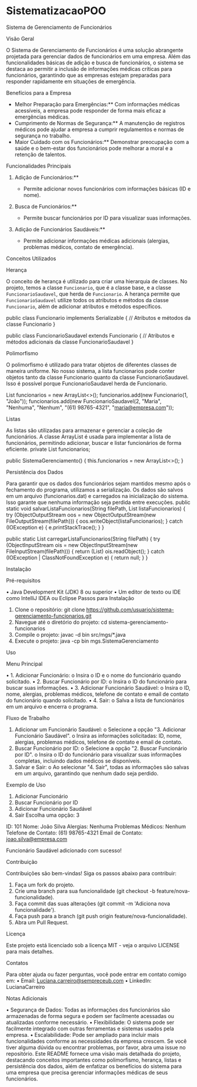 # SistematizacaoPOO

Sistema de Gerenciamento de Funcionários

Visão Geral

O Sistema de Gerenciamento de Funcionários é uma solução abrangente projetada para gerenciar dados de funcionários em uma empresa. Além das funcionalidades básicas de adição e busca de funcionários, o sistema se destaca ao permitir a inclusão de informações médicas críticas para funcionários, garantindo que as empresas estejam preparadas para responder rapidamente em situações de emergência.

Benefícios para a Empresa

- Melhor Preparação para Emergências:** Com informações médicas acessíveis, a empresa pode responder de forma mais eficaz a emergências médicas.
- Cumprimento de Normas de Segurança:** A manutenção de registros médicos pode ajudar a empresa a cumprir regulamentos e normas de segurança no trabalho.
- Maior Cuidado com os Funcionários:** Demonstrar preocupação com a saúde e o bem-estar dos funcionários pode melhorar a moral e a retenção de talentos.

Funcionalidades Principais

1. Adição de Funcionários:**
   - Permite adicionar novos funcionários com informações básicas (ID e nome).
   
2. Busca de Funcionários:**
   - Permite buscar funcionários por ID para visualizar suas informações.
   
3. Adição de Funcionários Saudáveis:**
   - Permite adicionar informações médicas adicionais (alergias, problemas médicos, contato de emergência).

Conceitos Utilizados

Herança

O conceito de herança é utilizado para criar uma hierarquia de classes. No projeto, temos a classe `Funcionario`, que é a classe base, e a classe `FuncionarioSaudavel`, que herda de `Funcionario`. A herança permite que `FuncionarioSaudavel` utilize todos os atributos e métodos da classe `Funcionario`, além de adicionar atributos e métodos específicos.

public class Funcionario implements Serializable {
    // Atributos e métodos da classe Funcionario
}

public class FuncionarioSaudavel extends Funcionario {
    // Atributos e métodos adicionais da classe FuncionarioSaudavel
}

Polimorfismo

O polimorfismo é utilizado para tratar objetos de diferentes classes de maneira uniforme. No nosso sistema, a lista funcionarios pode conter objetos tanto da classe Funcionario quanto da classe FuncionarioSaudavel. Isso é possível porque FuncionarioSaudavel herda de Funcionario.

List<Funcionario> funcionarios = new ArrayList<>();
funcionarios.add(new Funcionario(1, "João"));
funcionarios.add(new FuncionarioSaudavel(2, "Maria", "Nenhuma", "Nenhum", "(61) 98765-4321", "maria@empresa.com"));

Listas

As listas são utilizadas para armazenar e gerenciar a coleção de funcionários. A classe ArrayList é usada para implementar a lista de funcionários, permitindo adicionar, buscar e listar funcionários de forma eficiente.
private List<Funcionario> funcionarios;

public SistemaGerenciamento() {
    this.funcionarios = new ArrayList<>();
}

Persistência dos Dados

Para garantir que os dados dos funcionários sejam mantidos mesmo após o fechamento do programa, utilizamos a serialização. Os dados são salvos em um arquivo (funcionarios.dat) e carregados na inicialização do sistema. Isso garante que nenhuma informação seja perdida entre execuções.
public static void salvarListaFuncionarios(String filePath, List<Funcionario> listaFuncionarios) {
    try (ObjectOutputStream oos = new ObjectOutputStream(new FileOutputStream(filePath))) {
        oos.writeObject(listaFuncionarios);
    } catch (IOException e) {
        e.printStackTrace();
    }
}

public static List<Funcionario> carregarListaFuncionarios(String filePath) {
    try (ObjectInputStream ois = new ObjectInputStream(new FileInputStream(filePath))) {
        return (List<Funcionario>) ois.readObject();
    } catch (IOException | ClassNotFoundException e) {
        return null;
    }
}

Instalação

Pré-requisitos

•	Java Development Kit (JDK) 8 ou superior
•	Um editor de texto ou IDE como IntelliJ IDEA ou Eclipse
Passos para Instalação
1.	Clone o repositório:
git clone https://github.com/usuario/sistema-gerenciamento-funcionarios.git
2.	Navegue até o diretório do projeto:
cd sistema-gerenciamento-funcionarios
3.	Compile o projeto:
javac -d bin src/mgs/*.java
4.	Execute o projeto:
java -cp bin mgs.SistemaGerenciamento

Uso

Menu Principal

•	1. Adicionar Funcionário:
o	Insira o ID e o nome do funcionário quando solicitado.
•	2. Buscar Funcionário por ID:
o	Insira o ID do funcionário para buscar suas informações.
•	3. Adicionar Funcionário Saudável:
o	Insira o ID, nome, alergias, problemas médicos, telefone de contato e email de contato do funcionário quando solicitado.
•	4. Sair:
o	Salva a lista de funcionários em um arquivo e encerra o programa.

Fluxo de Trabalho

1.	Adicionar um Funcionário Saudável:
o	Selecione a opção "3. Adicionar Funcionário Saudável".
o	Insira as informações solicitadas: ID, nome, alergias, problemas médicos, telefone de contato e email de contato.
2.	Buscar Funcionário por ID:
o	Selecione a opção "2. Buscar Funcionário por ID".
o	Insira o ID do funcionário para visualizar suas informações completas, incluindo dados médicos se disponíveis.
3.	Salvar e Sair:
o	Ao selecionar "4. Sair", todas as informações são salvas em um arquivo, garantindo que nenhum dado seja perdido.

Exemplo de Uso
1. Adicionar Funcionário
2. Buscar Funcionário por ID
3. Adicionar Funcionário Saudável
4. Sair
Escolha uma opção: 3

ID: 101
Nome: João Silva
Alergias: Nenhuma
Problemas Médicos: Nenhum
Telefone de Contato: (61) 98765-4321
Email de Contato: joao.silva@empresa.com

Funcionário Saudável adicionado com sucesso!

Contribuição

Contribuições são bem-vindas! Siga os passos abaixo para contribuir:
1.	Faça um fork do projeto.
2.	Crie uma branch para sua funcionalidade (git checkout -b feature/nova-funcionalidade).
3.	Faça commit das suas alterações (git commit -m 'Adiciona nova funcionalidade').
4.	Faça push para a branch (git push origin feature/nova-funcionalidade).
5.	Abra um Pull Request.
	
Licença

Este projeto está licenciado sob a licença MIT - veja o arquivo LICENSE para mais detalhes.

Contatos

Para obter ajuda ou fazer perguntas, você pode entrar em contato comigo em:
•	Email: Luciana.carreiro@sempreceub.com
•	LinkedIn: LucianaCarreiro

Notas Adicionais

•	Segurança de Dados: Todas as informações dos funcionários são armazenadas de forma segura e podem ser facilmente acessadas ou atualizadas conforme necessário.
•	Flexibilidade: O sistema pode ser facilmente integrado com outras ferramentas e sistemas usados pela empresa.
•	Escalabilidade: Pode ser ampliado para incluir mais funcionalidades conforme as necessidades da empresa crescem.
Se você tiver alguma dúvida ou encontrar problemas, por favor, abra uma issue no repositório.
Este README fornece uma visão mais detalhada do projeto, destacando conceitos importantes como polimorfismo, herança, listas e persistência dos dados, 
além de enfatizar os benefícios do sistema para uma empresa que precisa gerenciar informações médicas de seus funcionários.
